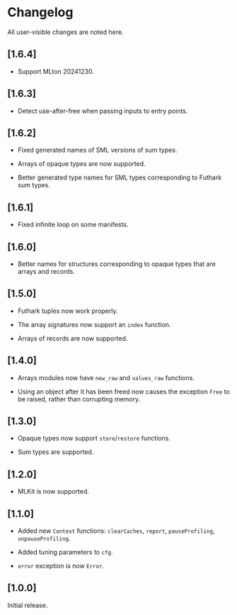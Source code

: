 # Changelog

All user-visible changes are noted here.

## [1.6.4]

* Support MLton 20241230.

## [1.6.3]

* Detect use-after-free when passing inputs to entry points.

## [1.6.2]

* Fixed generated names of SML versions of sum types.

* Arrays of opaque types are now supported.

* Better generated type names for SML types corresponding to Futhark
  sum types.

## [1.6.1]

* Fixed infinite loop on some manifests.

## [1.6.0]

* Better names for structures corresponding to opaque types that are
  arrays and records.

## [1.5.0]

* Futhark tuples now work properly.

* The array signatures now support an `index` function.

* Arrays of records are now supported.

## [1.4.0]

* Arrays modules now have `new_raw` and `values_raw` functions.

* Using an object after it has been freed now causes the exception
  `Free` to be raised, rather than corrupting memory.

## [1.3.0]

* Opaque types now support `store`/`restore` functions.

* Sum types are supported.

## [1.2.0]

* MLKit is now supported.

## [1.1.0]

* Added new `Context` functions: `clearCaches`, `report`,
  `pauseProfiling`, `unpauseProfiling`.

* Added tuning parameters to `cfg`.

* `error` exception is now `Error`.

## [1.0.0]

Initial release.
